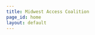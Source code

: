 ```yaml
---
title: Midwest Access Coalition
page_id: home
layout: default
---
```


<div id="mainContent"></div>
